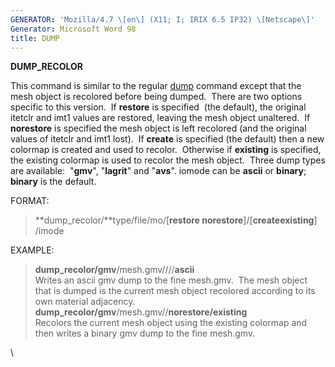 ```yaml
---
GENERATOR: 'Mozilla/4.7 \[en\] (X11; I; IRIX 6.5 IP32) \[Netscape\]'
Generator: Microsoft Word 98
title: DUMP
---
```


**DUMP\_RECOLOR**

This command is similar to the regular [dump](DUMP2.md) command except
that the mesh object is recolored before being dumped.  There are two
options specific to this version.  If **restore** is specified  (the
default), the original itetclr and imt1 values are restored, leaving the
mesh object unaltered.  If **norestore** is specified the mesh object is
left recolored (and the original values of itetclr and imt1 lost).  If
**create** is specified (the default) then a new colormap is created and
used to recolor.  Otherwise if **existing** is specified, the existing
colormap is used to recolor the mesh object.  Three dump types are
available:  "**gmv**", "**lagrit**" and "**avs**". iomode can be
**ascii** or **binary**; **binary** is the default.

FORMAT:

> **dump\_recolor/**type/file/mo/\[**restore
> norestore**\]/\[**createexisting**\] /imode

EXAMPLE:

> **dump\_recolor/gmv**/mesh.gmv////**ascii**\
> Writes an ascii gmv dump to the fine mesh.gmv.  The mesh object that
> is dumped is the current mesh object recolored according to its own
> material adjacency.
> **dump\_recolor/gmv**/mesh.gmv//**norestore/existing**\
> Recolors the current mesh object using the existing colormap and then
> writes a binary gmv dump to the fine mesh.gmv.

\
